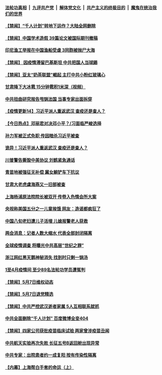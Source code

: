 

####  [法轮功真相](../../../../basic/blob/master/README.md?t=05090834) &nbsp;|&nbsp; [九评共产党](../../../../9ping.md/blob/master/README.md?t=05090834) &nbsp;|&nbsp; [解体党文化](../../../../jtdwh.md/blob/master/README.md?t=05090834)  &nbsp;|&nbsp; [共产主义的终极目的](../../../../gczydzjmd.md/blob/master/README.md?t=05090834) &nbsp;|&nbsp; [魔鬼在统治我们的世界](../../../../mgztzwmdsj.md/blob/master/README.md?t=05090834) 

#### [【禁闻】“千人计划”转地下运作？大陆全网删除](../pages/prog204/a102842290.md?t=05090834) 

#### [【禁闻】中国学术造假 39篇论文被国际期刊撤稿](../pages/prog204/a102842287.md?t=05090834) 

#### [印尼渔工举报在中国渔船受虐 3同胞被抛尸大海](../pages/prog204/a102842161.md?t=05090834) 

#### [【禁闻】 因疫情滞留巴基斯坦 中共把国人当球踢](../pages/prog204/a102842225.md?t=05090834) 

#### [【禁闻】亚太“奶茶联盟”崛起  主打中共小粉红玻璃心](../pages/prog204/a102842191.md?t=05090834) 

#### [甘肃降下大冰雹 15分钟雹积1米深（视频）](../pages/prog204/a102842126.md?t=05090834) 

#### [中共扭曲研究报告甩锅法国 当事专家出面拆穿](../pages/prog204/a102842091.md?t=05090834) 

#### [【疫情更新14】习近平派人重返武汉 查疫还是查人？](../pages/prog204/a102837981.md?t=05090834) 

#### [【今日热点】邓丽君对决邓小平？/习面临严峻选择](../pages/prog204/a102841792.md?t=05090834) 

#### [孙力军被正式免职 传因暗杀习近平被查](../pages/prog204/a102841850.md?t=05090834) 

#### [诡异！习近平派人重返武汉 查疫还是查人？](../pages/prog204/a102841745.md?t=05090834) 

#### [川普警告撕毁中美协议 刘鹤紧急通话](../pages/prog204/a102841835.md?t=05090834) 

#### [青苗地被强征无补偿 冀女躺铲车下抗议](../pages/prog204/a102841800.md?t=05090834) 

#### [甘肃大老虎虞海燕又一旧部被查](../pages/prog204/a102841780.md?t=05090834) 

#### [上海杨浦原法院院长被双开 传卷入色情会所大案](../pages/prog204/a102841752.md?t=05090834) 

#### [央视称美国五分之一儿童挨饿 网友：造谣都疯狂了](../pages/prog204/a102841398.md?t=05090834) 

#### [中国八旬老妇遭儿子活埋 儿媳报警老人获救](../pages/prog204/a102841419.md?t=05090834) 

#### [两会消息：记者人数大缩水 代表全部封闭隔离](../pages/prog204/a102841683.md?t=05090834) 

#### [全球疫情调查 将曝光中共高层“世纪之罪”](../pages/prog204/a102841660.md?t=05090834) 

#### [浙江网红黑天鹅神秘消失 找到时只剩一锅汤](../pages/prog204/a102841608.md?t=05090834) 

#### [1至4月疫情间 至少89名法轮功学员遭冤判](../pages/prog204/a102841522.md?t=05090834) 


#### [【禁闻】5月7日维权动态](../pages/prog204/a102841506.md?t=05090834) 

#### [【禁闻】5月7日退党精选](../pages/prog204/a102841500.md?t=05090834) 

#### [【禁闻】中共严控武汉逝者家属 5人互相联系就抓](../pages/prog204/a102841450.md?t=05090834) 

#### [中共全面删除“千人计划” 百度微博全变404](../pages/prog204/a102841349.md?t=05090834) 

#### [【禁闻】四家公司获批疫苗临床试验 两家曾涉疫苗丑闻](../pages/prog204/a102841358.md?t=05090834) 

#### [中共航天实验再次失败 长征五号B返回舱出现异常](../pages/prog204/a102841311.md?t=05090834) 

#### [中共专家：出院患者约一成复阳 按有传染性隔离](../pages/prog204/a102841275.md?t=05090834) 

#### [【内幕】上海帮白手套的命运（上）](../pages/prog204/a102841082.md?t=05090834) 

